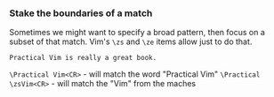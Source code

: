 ### Stake the boundaries of a match

Sometimes we might want to specify a broad pattern, then focus on a subset of that match. Vim's `\zs` and `\ze` items allow just to do that.

```text
Practical Vim is really a great book.
```

`\Practical Vim<CR>` - will match the word "Practical Vim"
`\Practical \zsVim<CR>` - will match the "Vim" from the maches
